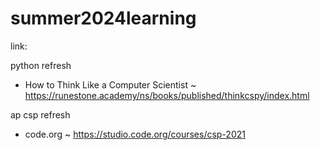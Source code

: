 # summer2024learning

link: 

python refresh
- How to Think Like a Computer Scientist ~ https://runestone.academy/ns/books/published/thinkcspy/index.html

ap csp refresh
- code.org ~ https://studio.code.org/courses/csp-2021
